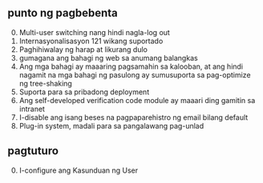 ## punto ng pagbebenta

0. Multi-user switching nang hindi nagla-log out
1. Internasyonalisasyon 121 wikang suportado
2. Paghihiwalay ng harap at likurang dulo
3. gumagana ang bahagi ng web sa anumang balangkas
4. Ang mga bahagi ay maaaring pagsamahin sa kalooban, at ang hindi nagamit na mga bahagi ng pasulong ay sumusuporta sa pag-optimize ng tree-shaking
5. Suporta para sa pribadong deployment
6. Ang self-developed verification code module ay maaari ding gamitin sa intranet
7. I-disable ang isang beses na pagpaparehistro ng email bilang default
8. Plug-in system, madali para sa pangalawang pag-unlad

## pagtuturo

0. I-configure ang Kasunduan ng User